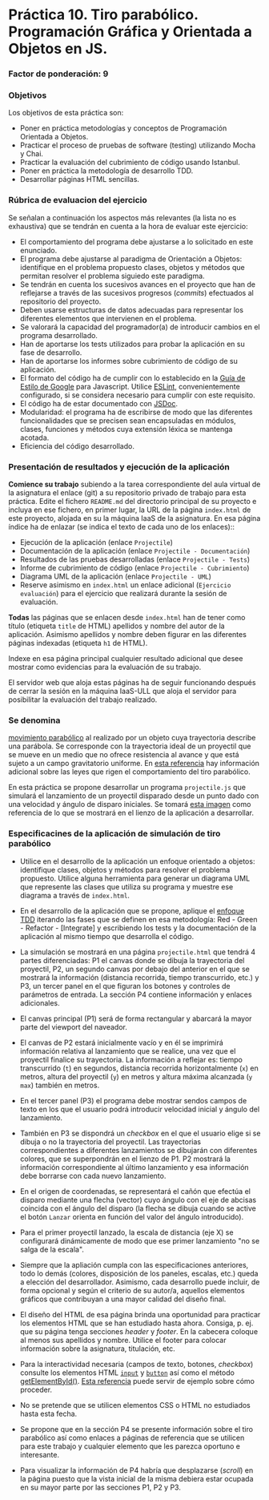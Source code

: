 # Práctica 10. Tiro parabólico. Programación Gráfica y Orientada a Objetos en JS.
### Factor de ponderación: 9

### Objetivos

Los objetivos de esta práctica son:

* Poner en práctica metodologías y conceptos de Programación Orientada a Objetos.
* Practicar el proceso de pruebas de software (testing) utilizando Mocha y Chai.
* Practicar la evaluación del cubrimiento de código usando Istanbul.
* Poner en práctica la metodología de desarrollo TDD.
* Desarrollar páginas HTML sencillas.

### Rúbrica de evaluacion del ejercicio
Se señalan a continuación los aspectos más relevantes (la lista no es exhaustiva)
que se tendrán en cuenta a la hora de evaluar este ejercicio:
* El comportamiento del programa debe ajustarse a lo solicitado en este enunciado.
* El programa debe ajustarse al paradigma de Orientación a Objetos: identifique en el problema propuesto clases, objetos y métodos que permitan resolver el problema siguiedo este paradigma.
* Se tendrán en cuenta los sucesivos avances en el proyecto que han de reflejarse a través de las sucesivos progresos (*commits*) efectuados al repositorio del proyecto.
* Deben usarse estructuras de datos adecuadas para representar los diferentes elementos que intervienen en el problema.
* Se valorará la capacidad del programador(a) de introducir cambios en el programa desarrollado.
* Han de aportarse los tests utilizados para probar la aplicación en su fase de desarrollo.
* Han de aportarse los informes sobre cubrimiento de código de su aplicación.
* El formato del código ha de cumplir con lo establecido en la [Guía de Estilo de Google](https://google.github.io/styleguide/jsguide.html)
para Javascript. Utilice [ESLint](https://eslint.org/), convenientemente configurado, si se considera necesario para cumplir con este requisito.
* El código ha de estar documentado con [JSDoc](https://jsdoc.app/).
* Modularidad: el programa ha de escribirse de modo que las diferentes funcionalidades
que se precisen sean encapsuladas en módulos, clases, funciones y métodos cuya extensión léxica se
mantenga acotada.
* Eficiencia del código desarrollado.

### Presentación de resultados y ejecución de la aplicación
**Comience su trabajo** subiendo a la tarea correspondiente del aula virtual de la asignatura el enlace (git) a su repositorio privado de trabajo para esta práctica.
Edite el fichero `README.md` del directorio principal de su proyecto
e incluya en ese fichero, en primer lugar, la URL de la página `index.html` de este proyecto,
alojada en su la máquina IaaS de la asignatura.
En esa página índice ha de enlazar (se indica el texto de cada uno de los enlaces)::

* Ejecución de la aplicación (enlace `Projectile`)
* Documentación de la aplicación (enlace `Projectile - Documentación`)
* Resultados de las pruebas desarrolladas (enlace `Projectile - Tests`)
* Informe de cubrimiento de código (enlace `Projectile - Cubrimiento`)
* Diagrama UML de la aplicación (enlace `Projectile - UML`)
* Reserve asimismo en `index.html` un enlace adicional (`Ejercicio evaluación`) para el ejercicio que realizará
  durante la sesión de evaluación.

**Todas** las páginas que se enlacen desde `index.html` han de tener como título (etiqueta
`title` de HTML) apellidos y nombre del autor de la aplicación. 
Asimismo apellidos y nombre deben figurar en las diferentes páginas indexadas (etiqueta `h1` de HTML).

Indexe en esa página principal cualquier resultado adicional que desee mostrar como evidencias para la evaluación de su trabajo.

El servidor web que aloja estas páginas ha de seguir funcionando después de cerrar la sesión en la máquina
IaaS-ULL que aloja el servidor para posibilitar la evaluación del trabajo realizado.
### Se denomina 
[movimiento parabólico](https://www.ck12.org/c/physics/projectile-motion-for-an-object-launched-at-an-angle/lesson/Projectile-Motion-for-an-Object-Launched-at-an-Angle-PHYS/)
al realizado por un objeto cuya trayectoria describe una parábola. 
Se corresponde con la trayectoria ideal de un proyectil que se mueve en un medio que no ofrece 
resistencia al avance y que está sujeto a un campo gravitatorio uniforme.
En [esta referencia](http://galia.fc.uaslp.mx/~medellin/Applets/Tiro/Tiro.htm)
hay información adicional sobre las leyes que rigen el comportamiento del tiro parabólico.

En esta práctica se propone desarrollar un programa `projectile.js`
que simulará el lanzamiento de un proyectil disparado desde un punto dado con una velocidad y ángulo
de disparo iniciales.
Se tomará [esta imagen]() como referencia de lo que se mostrará en el lienzo de la aplicación
a desarrollar.

### Especificacines de la aplicación de simulación de tiro parabólico

* Utilice en el desarrollo de la aplicación un enfoque orientado a objetos: 
identifique clases, objetos y métodos para resolver el problema propuesto. 
Utilice alguna herramienta para generar un diagrama UML que represente las 
clases que utiliza su programa y muestre ese diagrama a través de `index.html`.

* En el desarrollo de la aplicación que se propone, aplique el
[enfoque TDD](https://en.wikipedia.org/wiki/Test-driven_development) 
iterando las fases que se definen en esa metodología:
Red - Green - Refactor - [Integrate] y escribiendo los tests y la documentación de la aplicación al mismo tiempo que desarrolla el código.

* La simulación se mostrará en una página `projectile.html` que tendrá 4 partes diferenciadas:
P1 el canvas donde se dibuja la trayectoria del proyectil,
P2, un segundo canvas por debajo del anterior en el que se mostrará la información (distancia recorrida,
tiempo transcurrido, etc.) y
P3, un tercer panel en el que figuran los botones y controles de parámetros de entrada.
La sección P4 contiene información y enlaces adicionales.

* El canvas principal (P1) será de forma rectangular y abarcará la mayor parte del viewport del naveador.

* El canvas de P2 estará inicialmente vacío y en él se imprimirá
información relativa al lanzamiento que se realice, una vez que el proyectil finalice su trayectoria.
La información a reflejar es: 
tiempo transcurrido (`t`) en segundos, 
distancia recorrida horizontalmente (`x`) en metros, 
altura del proyectil (`y`) en metros y
altura máxima alcanzada (`y max`) también en metros.

* En el tercer panel (P3) el programa debe mostrar sendos campos de texto en los que el usuario
podrá introducir velocidad inicial y ángulo del lanzamiento. 

* También en P3 se dispondrá un *checkbox* en el que el usuario elige si se dibuja o no la trayectoria del proyectil. 
Las trayectorias correspondientes a diferentes lanzamientos se dibujarán con diferentes colores, que se superpondrán en 
el lienzo de P1. P2 mostrará la información correspondiente al último lanzamiento y esa información debe
borrarse con cada nuevo lanzamiento.

* En el origen de coordenadas, se representará el cañón que efectúa el disparo mediante una flecha (vector)
  cuyo ángulo con el eje de abcisas coincida con el ángulo del disparo (la flecha se dibuja
	cuando se active el botón `Lanzar` orienta en función del valor del ángulo introducido).

* Para el primer proyectil lanzado, la escala de distancia (eje X) se configurará dinámicamente de
  modo que ese primer lanzamiento "no se salga de la escala".

* Siempre que la apliación cumpla con las especificaciones anteriores, todo lo demás (colores, disposición de los paneles, escalas,
  etc.) queda a elección del desarrollador.
	Asimismo, cada desarrollo puede incluir, de forma opcional y según el criterio de su autor/a, aquellos elementos
	gráficos que contribuyan a una mayor calidad del diseño final.

* El diseño del HTML de esa página brinda una oportunidad para practicar los elementos HTML que se han estudiado hasta ahora.
  Consiga, p. ej. que su página tenga secciones *header* y *footer*. En la cabecera coloque al menos sus
	apellidos y nombre. Utilice el footer para colocar información sobre la asignatura, titulación, etc.

* Para la interactividad necesaria (campos de texto, botones, *checkbox*) consulte 
  los elementos HTML [`input`](https://developer.mozilla.org/en-US/docs/Web/HTML/Element/input)
	y
	[`button`](https://developer.mozilla.org/en-US/docs/Web/HTML/Element/button)
	así como el método
	[getElementById()](https://developer.mozilla.org/en-US/docs/Web/API/Document/getElementById).
	[Esta referencia](https://www.tutorialrepublic.com/faq/how-to-get-the-value-of-text-input-field-using-javascript.php)
	puede servir de ejemplo sobre cómo proceder.

* No se pretende que se utilicen elementos CSS o HTML no estudiados hasta esta fecha.

* Se propone que en la sección P4 se presente información sobre el tiro parabólico así como
  enlaces a páginas de referencia que se utilicen para este trabajo y
  cualquier elemento que les parezca oportuno e interesante.

* Para visualizar la información de P4 habría que desplazarse (*scroll*) en la página puesto que la vista 
  inicial de la misma debiera estar ocupada en su mayor parte por las secciones P1, P2 y P3.
